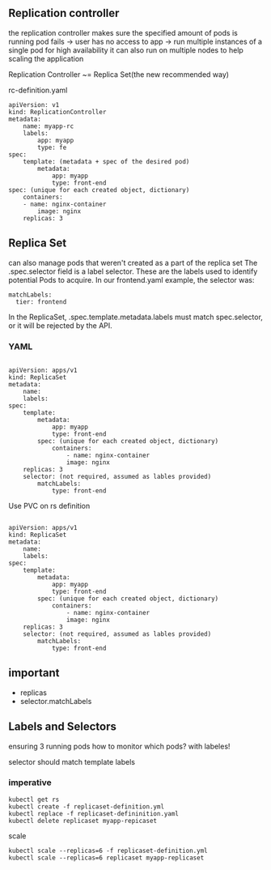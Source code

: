 ## Replication controller
the replication controller makes sure the specified amount of pods is running
pod fails -> user has no access to app -> run multiple instances of a single pod for high availability
it can also run on multiple nodes to help scaling the application

Replication Controller ~= Replica Set(the new recommended way)

rc-definition.yaml
```angular2html
apiVersion: v1
kind: ReplicationController
metadata:
    name: myapp-rc
    labels:
        app: myapp
        type: fe
spec:
    template: (metadata + spec of the desired pod)
        metadata:
            app: myapp
            type: front-end
spec: (unique for each created object, dictionary)
    containers:
    - name: nginx-container
        image: nginx
    replicas: 3
```

## Replica Set
can also manage pods that weren't created as a part of the replica set
The .spec.selector field is a label selector. These are the labels used to identify potential Pods to acquire. In our frontend.yaml example, the selector was:
```angular2html
matchLabels:
  tier: frontend
```
In the ReplicaSet, .spec.template.metadata.labels must match spec.selector, or it will be rejected by the API.

### YAML
```angular2html

apiVersion: apps/v1
kind: ReplicaSet
metadata:
	name:
	labels:
spec:
	template:
		metadata: 
			app: myapp
			type: front-end
		spec: (unique for each created object, dictionary)
			containers: 
				- name: nginx-container
				image: nginx
	replicas: 3
	selector: (not required, assumed as lables provided)
		matchLabels:
			type: front-end

```

Use PVC on rs definition
```angular2html

apiVersion: apps/v1
kind: ReplicaSet
metadata:
	name:
	labels:
spec:
	template:
		metadata: 
			app: myapp
			type: front-end
		spec: (unique for each created object, dictionary)
			containers: 
				- name: nginx-container
				image: nginx
	replicas: 3
	selector: (not required, assumed as lables provided)
		matchLabels:
			type: front-end

```

## important 
* replicas
* selector.matchLabels

## Labels and Selectors

ensuring 3 running pods
how to monitor which pods? with labeles!

selector should match template labels

### imperative

```angular2html
kubectl get rs
kubectl create -f replicaset-definition.yml
kubectl replace -f replicaset-defininition.yaml
kubectl delete replicaset myapp-repicaset
```

scale
```angular2html
kubectl scale --replicas=6 -f replicaset-definition.yml
kubectl scale --replicas=6 replicaset myapp-replicaset
```